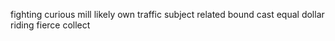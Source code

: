 fighting curious mill likely own traffic subject related bound cast equal dollar riding fierce collect